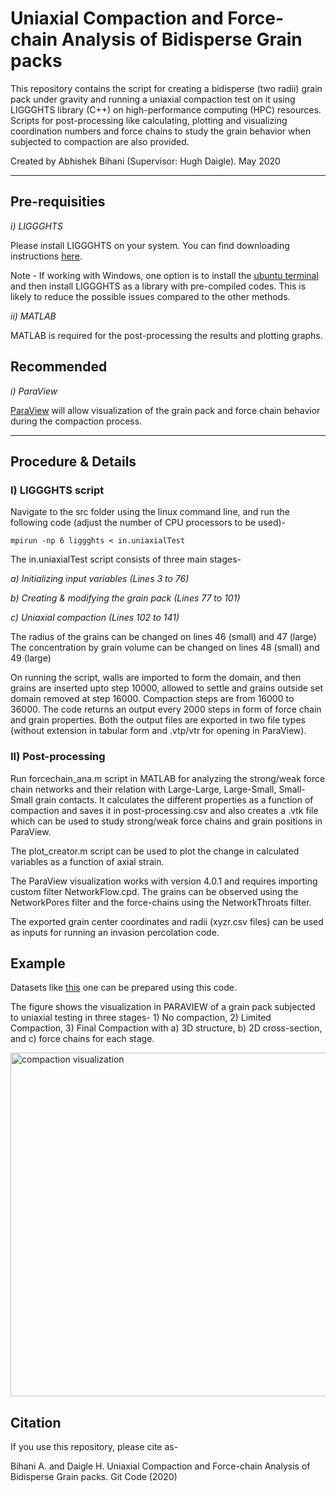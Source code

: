 # Uniaxial Compaction and Force-chain Analysis of Bidisperse Grain packs

This repository contains the script for creating a bidisperse (two radii) grain pack under gravity and running a uniaxial compaction test on it using LIGGGHTS library (C++) on high-performance computing (HPC) resources. Scripts for post-processing like calculating, plotting and visualizing coordination numbers and force chains to study the grain behavior when subjected to compaction are also provided.

Created by Abhishek Bihani (Supervisor: Hugh Daigle).
May 2020

----------------------------------------------------------------------------------------------------------------------------------

## Pre-requisities

*i) LIGGGHTS*

Please install LIGGGHTS on your system. You can find downloading instructions [here](https://www.cfdem.com/media/DEM/docu/Section_start.html).

Note - If working with Windows, one option is to install the [ubuntu terminal](https://ubuntu.com/wsl) and then install LIGGGHTS as a library with pre-compiled codes. This is likely to reduce the possible issues compared to the other methods.

*ii) MATLAB*

MATLAB is required for the post-processing the results and plotting graphs.

## Recommended

*i) ParaView* 

[ParaView](https://www.paraview.org/download/) will allow visualization of the grain pack and force chain behavior during the compaction process.

----------------------------------------------------------------------------------------------------------------------------------

## Procedure & Details

### I) LIGGGHTS script

Navigate to the src folder using the linux command line, and run the following code (adjust the number of CPU processors to be used)-

 ``` mpirun -np 6 liggghts < in.uniaxialTest  ```

The in.uniaxialTest script consists of three main stages-

*a) Initializing input variables (Lines 3 to 76)* 

*b) Creating & modifying the grain pack (Lines 77 to 101)*

*c) Uniaxial compaction (Lines 102 to 141)* 
  
The radius of the grains can be changed on lines 46 (small) and 47 (large)
The concentration by grain volume can be changed on lines 48 (small) and 49 (large)

On running the script, walls are imported to form the domain, and then grains are inserted upto step 10000, allowed to settle and grains outside set domain removed at step 16000. Compaction steps are from 16000 to 36000. The code returns an output every 2000 steps in form of force chain and grain properties. Both the output files are exported in two file types (without extension in tabular form and .vtp/vtr for opening in ParaView).
    
### II) Post-processing

Run forcechain_ana.m script in MATLAB for analyzing the strong/weak force chain networks and their relation with Large-Large, Large-Small, Small-Small grain contacts. It calculates the different properties as a function of compaction and saves it in post-processing.csv and also creates a .vtk file which can be used to study strong/weak force chains and grain positions in ParaView. 

The plot_creator.m script can be used to plot the change in calculated variables as a function of axial strain. 

The ParaView visualization works with version 4.0.1 and requires importing custom filter NetworkFlow.cpd. The grains can be observed using the NetworkPores filter and the force-chains using the NetworkThroats filter. 

The exported grain center coordinates and radii (xyzr.csv files) can be used as inputs for running an invasion percolation code.  

## Example

Datasets like [this](https://www.digitalrocksportal.org/projects/204) one can be prepared using this code.

The figure shows the visualization in PARAVIEW of a grain pack subjected to uniaxial testing in three stages- 1) No compaction, 2) Limited Compaction, 3) Final Compaction with a) 3D structure, b) 2D cross-section, and c) force chains for each stage.

<img src="https://github.com/abhishekdbihani/compaction_LIGGGHTS/blob/master/example%20compaction%20picture.png" align="middle" width="900" height="550" alt="compaction visualization" >

## Citation

If you use this repository, please cite as-

Bihani A. and Daigle H. Uniaxial Compaction and Force-chain Analysis of Bidisperse Grain packs. Git Code (2020)
